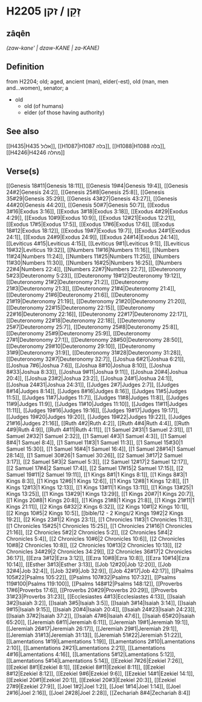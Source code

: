 # H2205 זָקֵן / זקן

## zâqên

_(zaw-kane' | dzaw-KANE | za-KANE)_

## Definition

from H2204; old; aged, ancient (man), elder(-est), old (man, men and...women), senator; a

- old
  - old (of humans)
  - elder (of those having authority)

## See also

[[H435|H435 אלול]], [[H1087|H1087 בלה]], [[H1088|H1088 בלה]], [[H4246|H4246 מחלה]]

## Verse(s)

[[Genesis 18#11|Genesis 18:11]], [[Genesis 19#4|Genesis 19:4]], [[Genesis 24#2|Genesis 24:2]], [[Genesis 25#8|Genesis 25:8]], [[Genesis 35#29|Genesis 35:29]], [[Genesis 43#27|Genesis 43:27]], [[Genesis 44#20|Genesis 44:20]], [[Genesis 50#7|Genesis 50:7]], [[Exodus 3#16|Exodus 3:16]], [[Exodus 3#18|Exodus 3:18]], [[Exodus 4#29|Exodus 4:29]], [[Exodus 10#9|Exodus 10:9]], [[Exodus 12#21|Exodus 12:21]], [[Exodus 17#5|Exodus 17:5]], [[Exodus 17#6|Exodus 17:6]], [[Exodus 18#12|Exodus 18:12]], [[Exodus 19#7|Exodus 19:7]], [[Exodus 24#1|Exodus 24:1]], [[Exodus 24#9|Exodus 24:9]], [[Exodus 24#14|Exodus 24:14]], [[Leviticus 4#15|Leviticus 4:15]], [[Leviticus 9#1|Leviticus 9:1]], [[Leviticus 19#32|Leviticus 19:32]], [[Numbers 11#16|Numbers 11:16]], [[Numbers 11#24|Numbers 11:24]], [[Numbers 11#25|Numbers 11:25]], [[Numbers 11#30|Numbers 11:30]], [[Numbers 16#25|Numbers 16:25]], [[Numbers 22#4|Numbers 22:4]], [[Numbers 22#7|Numbers 22:7]], [[Deuteronomy 5#23|Deuteronomy 5:23]], [[Deuteronomy 19#12|Deuteronomy 19:12]], [[Deuteronomy 21#2|Deuteronomy 21:2]], [[Deuteronomy 21#3|Deuteronomy 21:3]], [[Deuteronomy 21#4|Deuteronomy 21:4]], [[Deuteronomy 21#6|Deuteronomy 21:6]], [[Deuteronomy 21#19|Deuteronomy 21:19]], [[Deuteronomy 21#20|Deuteronomy 21:20]], [[Deuteronomy 22#15|Deuteronomy 22:15]], [[Deuteronomy 22#16|Deuteronomy 22:16]], [[Deuteronomy 22#17|Deuteronomy 22:17]], [[Deuteronomy 22#18|Deuteronomy 22:18]], [[Deuteronomy 25#7|Deuteronomy 25:7]], [[Deuteronomy 25#8|Deuteronomy 25:8]], [[Deuteronomy 25#9|Deuteronomy 25:9]], [[Deuteronomy 27#1|Deuteronomy 27:1]], [[Deuteronomy 28#50|Deuteronomy 28:50]], [[Deuteronomy 29#10|Deuteronomy 29:10]], [[Deuteronomy 31#9|Deuteronomy 31:9]], [[Deuteronomy 31#28|Deuteronomy 31:28]], [[Deuteronomy 32#7|Deuteronomy 32:7]], [[Joshua 6#21|Joshua 6:21]], [[Joshua 7#6|Joshua 7:6]], [[Joshua 8#10|Joshua 8:10]], [[Joshua 8#33|Joshua 8:33]], [[Joshua 9#11|Joshua 9:11]], [[Joshua 20#4|Joshua 20:4]], [[Joshua 23#2|Joshua 23:2]], [[Joshua 24#1|Joshua 24:1]], [[Joshua 24#31|Joshua 24:31]], [[Judges 2#7|Judges 2:7]], [[Judges 8#14|Judges 8:14]], [[Judges 8#16|Judges 8:16]], [[Judges 11#5|Judges 11:5]], [[Judges 11#7|Judges 11:7]], [[Judges 11#8|Judges 11:8]], [[Judges 11#9|Judges 11:9]], [[Judges 11#10|Judges 11:10]], [[Judges 11#11|Judges 11:11]], [[Judges 19#16|Judges 19:16]], [[Judges 19#17|Judges 19:17]], [[Judges 19#20|Judges 19:20]], [[Judges 19#22|Judges 19:22]], [[Judges 21#16|Judges 21:16]], [[Ruth 4#2|Ruth 4:2]], [[Ruth 4#4|Ruth 4:4]], [[Ruth 4#9|Ruth 4:9]], [[Ruth 4#11|Ruth 4:11]], [[1 Samuel 2#31|1 Samuel 2:31]], [[1 Samuel 2#32|1 Samuel 2:32]], [[1 Samuel 4#3|1 Samuel 4:3]], [[1 Samuel 8#4|1 Samuel 8:4]], [[1 Samuel 11#3|1 Samuel 11:3]], [[1 Samuel 15#30|1 Samuel 15:30]], [[1 Samuel 16#4|1 Samuel 16:4]], [[1 Samuel 28#14|1 Samuel 28:14]], [[1 Samuel 30#26|1 Samuel 30:26]], [[2 Samuel 3#17|2 Samuel 3:17]], [[2 Samuel 5#3|2 Samuel 5:3]], [[2 Samuel 12#17|2 Samuel 12:17]], [[2 Samuel 17#4|2 Samuel 17:4]], [[2 Samuel 17#15|2 Samuel 17:15]], [[2 Samuel 19#11|2 Samuel 19:11]], [[1 Kings 8#1|1 Kings 8:1]], [[1 Kings 8#3|1 Kings 8:3]], [[1 Kings 12#6|1 Kings 12:6]], [[1 Kings 12#8|1 Kings 12:8]], [[1 Kings 12#13|1 Kings 12:13]], [[1 Kings 13#11|1 Kings 13:11]], [[1 Kings 13#25|1 Kings 13:25]], [[1 Kings 13#29|1 Kings 13:29]], [[1 Kings 20#7|1 Kings 20:7]], [[1 Kings 20#8|1 Kings 20:8]], [[1 Kings 21#8|1 Kings 21:8]], [[1 Kings 21#11|1 Kings 21:11]], [[2 Kings 6#32|2 Kings 6:32]], [[2 Kings 10#1|2 Kings 10:1]], [[2 Kings 10#5|2 Kings 10:5]], [[bible/12 - 2 Kings/2 Kings 19#2|2 Kings 19:2]], [[2 Kings 23#1|2 Kings 23:1]], [[1 Chronicles 11#3|1 Chronicles 11:3]], [[1 Chronicles 15#25|1 Chronicles 15:25]], [[1 Chronicles 21#16|1 Chronicles 21:16]], [[2 Chronicles 5#2|2 Chronicles 5:2]], [[2 Chronicles 5#4|2 Chronicles 5:4]], [[2 Chronicles 10#6|2 Chronicles 10:6]], [[2 Chronicles 10#8|2 Chronicles 10:8]], [[2 Chronicles 10#13|2 Chronicles 10:13]], [[2 Chronicles 34#29|2 Chronicles 34:29]], [[2 Chronicles 36#17|2 Chronicles 36:17]], [[Ezra 3#12|Ezra 3:12]], [[Ezra 10#8|Ezra 10:8]], [[Ezra 10#14|Ezra 10:14]], [[Esther 3#13|Esther 3:13]], [[Job 12#20|Job 12:20]], [[Job 32#4|Job 32:4]], [[Job 32#9|Job 32:9]], [[Job 42#17|Job 42:17]], [[Psalms 105#22|Psalms 105:22]], [[Psalms 107#32|Psalms 107:32]], [[Psalms 119#100|Psalms 119:100]], [[Psalms 148#12|Psalms 148:12]], [[Proverbs 17#6|Proverbs 17:6]], [[Proverbs 20#29|Proverbs 20:29]], [[Proverbs 31#23|Proverbs 31:23]], [[Ecclesiastes 4#13|Ecclesiastes 4:13]], [[Isaiah 3#2|Isaiah 3:2]], [[Isaiah 3#5|Isaiah 3:5]], [[Isaiah 3#14|Isaiah 3:14]], [[Isaiah 9#15|Isaiah 9:15]], [[Isaiah 20#4|Isaiah 20:4]], [[Isaiah 24#23|Isaiah 24:23]], [[Isaiah 37#2|Isaiah 37:2]], [[Isaiah 47#6|Isaiah 47:6]], [[Isaiah 65#20|Isaiah 65:20]], [[Jeremiah 6#11|Jeremiah 6:11]], [[Jeremiah 19#1|Jeremiah 19:1]], [[Jeremiah 26#17|Jeremiah 26:17]], [[Jeremiah 29#1|Jeremiah 29:1]], [[Jeremiah 31#13|Jeremiah 31:13]], [[Jeremiah 51#22|Jeremiah 51:22]], [[Lamentations 1#19|Lamentations 1:19]], [[Lamentations 2#10|Lamentations 2:10]], [[Lamentations 2#21|Lamentations 2:21]], [[Lamentations 4#16|Lamentations 4:16]], [[Lamentations 5#12|Lamentations 5:12]], [[Lamentations 5#14|Lamentations 5:14]], [[Ezekiel 7#26|Ezekiel 7:26]], [[Ezekiel 8#1|Ezekiel 8:1]], [[Ezekiel 8#11|Ezekiel 8:11]], [[Ezekiel 8#12|Ezekiel 8:12]], [[Ezekiel 9#6|Ezekiel 9:6]], [[Ezekiel 14#1|Ezekiel 14:1]], [[Ezekiel 20#1|Ezekiel 20:1]], [[Ezekiel 20#3|Ezekiel 20:3]], [[Ezekiel 27#9|Ezekiel 27:9]], [[Joel 1#2|Joel 1:2]], [[Joel 1#14|Joel 1:14]], [[Joel 2#16|Joel 2:16]], [[Joel 2#28|Joel 2:28]], [[Zechariah 8#4|Zechariah 8:4]]